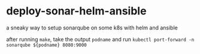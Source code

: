 # deploy-sonar-helm-ansible
a sneaky way to setup sonarqube on some k8s with helm and ansible

after running `make`, take the output `podname` and run
`kubectl port-forward -n sonarqube ${podname} 8080:9000`
